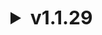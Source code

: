 <details>
<summary style='font-size: 30px; font-weight: bold;'> v1.1.29 </summary>

Updated version summary <br>
Update package.json <br>
again <br>
ad <br>
test <br>
New prefab selection menu added <br>
</details>
